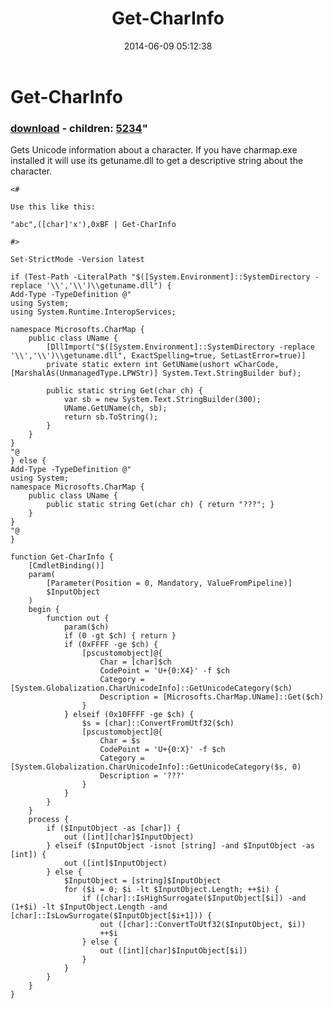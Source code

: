 ﻿---
pid:            5230
parent:         0
children:       5234
poster:         Public Domain
title:          Get-CharInfo
date:           2014-06-09 05:12:38
format:         posh
---

# Get-CharInfo

### [download](5230.ps1) - children: [5234](5234.md)"

Gets Unicode information about a character. If you have charmap.exe installed it will use its getuname.dll to get a descriptive string about the character.

```posh
<#

Use this like this:

"abc",([char]'x'),0xBF | Get-CharInfo

#>

Set-StrictMode -Version latest

if (Test-Path -LiteralPath "$([System.Environment]::SystemDirectory -replace '\\','\\')\\getuname.dll") {
Add-Type -TypeDefinition @"
using System;
using System.Runtime.InteropServices;

namespace Microsofts.CharMap {
	public class UName {
		[DllImport("$([System.Environment]::SystemDirectory -replace '\\','\\')\\getuname.dll", ExactSpelling=true, SetLastError=true)]
		private static extern int GetUName(ushort wCharCode, [MarshalAs(UnmanagedType.LPWStr)] System.Text.StringBuilder buf);

		public static string Get(char ch) {
			var sb = new System.Text.StringBuilder(300);
			UName.GetUName(ch, sb);
			return sb.ToString();
		}
	}
}
"@
} else {
Add-Type -TypeDefinition @"
using System;
namespace Microsofts.CharMap {
	public class UName {
		public static string Get(char ch) { return "???"; }
	}
}
"@
}

function Get-CharInfo {
	[CmdletBinding()]
	param(
		[Parameter(Position = 0, Mandatory, ValueFromPipeline)]
		$InputObject
	)
	begin {
		function out {
			param($ch)
			if (0 -gt $ch) { return }
			if (0xFFFF -ge $ch) {
				[pscustomobject]@{
					Char = [char]$ch
					CodePoint = 'U+{0:X4}' -f $ch
					Category = [System.Globalization.CharUnicodeInfo]::GetUnicodeCategory($ch)
					Description = [Microsofts.CharMap.UName]::Get($ch)
				}
			} elseif (0x10FFFF -ge $ch) {
				$s = [char]::ConvertFromUtf32($ch)
				[pscustomobject]@{
					Char = $s
					CodePoint = 'U+{0:X}' -f $ch
					Category = [System.Globalization.CharUnicodeInfo]::GetUnicodeCategory($s, 0)
					Description = '???'
				}
			}
		}
	}
	process {
		if ($InputObject -as [char]) {
			out ([int][char]$InputObject)
		} elseif ($InputObject -isnot [string] -and $InputObject -as [int]) {
			out ([int]$InputObject)
		} else {
			$InputObject = [string]$InputObject
			for ($i = 0; $i -lt $InputObject.Length; ++$i) {
				if ([char]::IsHighSurrogate($InputObject[$i]) -and (1+$i) -lt $InputObject.Length -and [char]::IsLowSurrogate($InputObject[$i+1])) {
					out ([char]::ConvertToUtf32($InputObject, $i))
					++$i
				} else {
					out ([int][char]$InputObject[$i])
				}
			}
		}
	}
}

```
